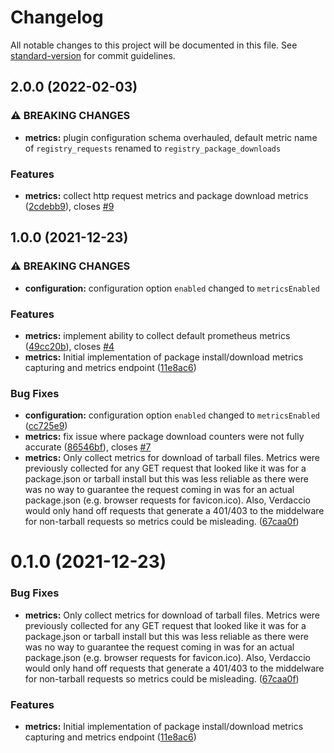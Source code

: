 # Changelog

All notable changes to this project will be documented in this file. See [standard-version](https://github.com/conventional-changelog/standard-version) for commit guidelines.

## 2.0.0 (2022-02-03)

### ⚠ BREAKING CHANGES

- **metrics:** plugin configuration schema overhauled, default metric name of `registry_requests`
  renamed to `registry_package_downloads`

### Features

- **metrics:** collect http request metrics and package download metrics ([2cdebb9](https://github.com/xlts-dev/verdaccio-prometheus-middleware/commit/2cdebb93052605a47e2222a50a737df77a1548dd)), closes [#9](https://github.com/xlts-dev/verdaccio-prometheus-middleware/issues/9)

## 1.0.0 (2021-12-23)

### ⚠ BREAKING CHANGES

- **configuration:** configuration option `enabled` changed to `metricsEnabled`

### Features

- **metrics:** implement ability to collect default prometheus metrics ([49cc20b](https://github.com/xlts-dev/verdaccio-prometheus-middleware/commit/49cc20b937e0d82e2007eece60d0332eaca9c37b)), closes [#4](https://github.com/xlts-dev/verdaccio-prometheus-middleware/issues/4)
- **metrics:** Initial implementation of package install/download metrics capturing and metrics endpoint ([11e8ac6](https://github.com/xlts-dev/verdaccio-prometheus-middleware/commit/11e8ac6fc89c44531a5753d5b672276174972524))

### Bug Fixes

- **configuration:** configuration option `enabled` changed to `metricsEnabled` ([cc725e9](https://github.com/xlts-dev/verdaccio-prometheus-middleware/commit/cc725e9abbe4c8f1d81b145131747f1abf7f51d7))
- **metrics:** fix issue where package download counters were not fully accurate ([86546bf](https://github.com/xlts-dev/verdaccio-prometheus-middleware/commit/86546bf30eb007103bf343013e426150a73efb53)), closes [#7](https://github.com/xlts-dev/verdaccio-prometheus-middleware/issues/7)
- **metrics:** Only collect metrics for download of tarball files. Metrics were previously collected for any GET request that looked like it was for a package.json or tarball install but this was less reliable as there were was no way to guarantee the request coming in was for an actual package.json (e.g. browser requests for favicon.ico). Also, Verdaccio would only hand off requests that generate a 401/403 to the middelware for non-tarball requests so metrics could be misleading. ([67caa0f](https://github.com/xlts-dev/verdaccio-prometheus-middleware/commit/67caa0f2e733966af9ece23ab649879378bd28e4))

# 0.1.0 (2021-12-23)

### Bug Fixes

- **metrics:** Only collect metrics for download of tarball files. Metrics were previously collected for any GET request that looked like it was for a package.json or tarball install but this was less reliable as there were was no way to guarantee the request coming in was for an actual package.json (e.g. browser requests for favicon.ico). Also, Verdaccio would only hand off requests that generate a 401/403 to the middelware for non-tarball requests so metrics could be misleading. ([67caa0f](https://github.com/xlts-dev/verdaccio-prometheus-middleware/commit/67caa0f2e733966af9ece23ab649879378bd28e4))

### Features

- **metrics:** Initial implementation of package install/download metrics capturing and metrics endpoint ([11e8ac6](https://github.com/xlts-dev/verdaccio-prometheus-middleware/commit/11e8ac6fc89c44531a5753d5b672276174972524))
